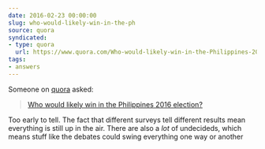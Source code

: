 ```yaml
---
date: 2016-02-23 00:00:00
slug: who-would-likely-win-in-the-ph
source: quora
syndicated:
- type: quora
  url: https://www.quora.com/Who-would-likely-win-in-the-Philippines-2016-election/answer/Roy-Tang
tags:
- answers
---
```


Someone on [quora](https://quora.com) asked:

> [Who would likely win in the Philippines 2016 election?](https://www.quora.com/Who-would-likely-win-in-the-Philippines-2016-election/answer/Roy-Tang)


Too early to tell. The fact that different surveys tell different results mean everything is still up in the air. There are also a *lot* of undecideds, which means stuff like the debates could swing everything one way or another
